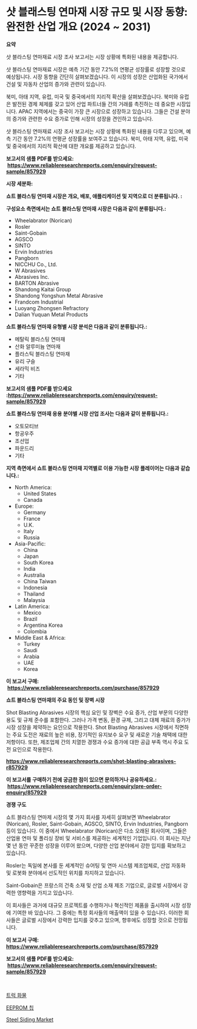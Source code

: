 <p><h1>샷 블래스팅 연마재 시장 규모 및 시장 동향: 완전한 산업 개요 (2024 ~ 2031)</h1></p><p><strong>요약</strong></p>
<p><p>샷 블라스팅 연마재료 시장 조사 보고서는 시장 상황에 특화된 내용을 제공합니다.</p><p>샷 블라스팅 연마재료 시장은 예측 기간 동안 7.2%의 연평균 성장률로 성장할 것으로 예상됩니다. 시장 동향을 간단히 살펴보겠습니다. 이 시장의 성장은 산업화된 국가에서 건설 및 자동차 산업의 증가와 관련이 있습니다. </p><p>북미, 아태 지역, 유럽, 미국 및 중국에서의 지리적 확산을 살펴보겠습니다. 북미와 유럽은 발전된 경제 체제를 갖고 있어 산업 파트너들 간의 거래를 촉진하는 데 중요한 시장입니다. APAC 지역에서는 중국이 가장 큰 시장으로 성장하고 있습니다. 그들은 건설 분야의 증가와 관련한 수요 증가로 인해 시장의 성장을 견인하고 있습니다.</p><p>샷 블라스팅 연마재료 시장 조사 보고서는 시장 상황에 특화된 내용을 다루고 있으며, 예측 기간 동안 7.2%의 연평균 성장률을 보여주고 있습니다. 북미, 아태 지역, 유럽, 미국 및 중국에서의 지리적 확산에 대한 개요를 제공하고 있습니다.</p></p>
<p><strong>보고서의 샘플 PDF를 받으세요: &nbsp;<a href="https://www.reliableresearchreports.com/enquiry/request-sample/857929">https://www.reliableresearchreports.com/enquiry/request-sample/857929</a></strong></p>
<p><strong>시장 세분화:</strong></p>
<p><strong> 쇼트 블라스팅 연마재 시장은 개요, 배포, 애플리케이션 및 지역으로 더 분류됩니다. :</strong></p>
<p><strong>구성요소 측면에서는 쇼트 블라스팅 연마재 시장은 다음과 같이 분류됩니다.:</strong></p>
<p><ul><li>Wheelabrator (Norican)</li><li>Rosler</li><li>Saint-Gobain</li><li>AGSCO</li><li>SINTO</li><li>Ervin Industries</li><li>Pangborn</li><li>NICCHU Co., Ltd.</li><li>W Abrasives</li><li>Abrasives Inc.</li><li>BARTON Abrasive</li><li>Shandong Kaitai Group</li><li>Shandong Yongshun Metal Abrasive</li><li>Frandcom Industrial</li><li>Luoyang Zhongsen Refractory</li><li>Dalian Yuquan Metal Products</li></ul></p>
<p><strong> 쇼트 블라스팅 연마재 유형별 시장 분석은 다음과 같이 분류됩니다.:</strong></p>
<p><ul><li>메탈릭 블라스팅 연마재</li><li>산화 알루미늄 연마재</li><li>플라스틱 블라스팅 연마재</li><li>유리 구슬</li><li>세라믹 비즈</li><li>기타</li></ul></p>
<p><strong>보고서의 샘플 PDF를 받으세요 :<a href="https://www.reliableresearchreports.com/enquiry/request-sample/857929">https://www.reliableresearchreports.com/enquiry/request-sample/857929</a></strong></p>
<p><strong> 쇼트 블라스팅 연마재 응용 분야별 시장 산업 조사는 다음과 같이 분류됩니다.:</strong></p>
<p><ul><li>오토모티브</li><li>항공우주</li><li>조선업</li><li>파운드리</li><li>기타</li></ul></p>
<p><strong>지역 측면에서 쇼트 블라스팅 연마재 지역별로 이용 가능한 시장 플레이어는 다음과 같습니다.:</strong></p>
<p><ul>
    <li>
        North America:
        <ul>
            <li>United States</li>
            <li>Canada</li>
        </ul>
    </li>
    <li>
        Europe:
        <ul>
            <li>Germany</li>
            <li>France</li>
            <li>U.K.</li>
            <li>Italy</li>
            <li>Russia</li>
        </ul>
    </li>
    <li>
        Asia-Pacific:
        <ul>
            <li>China</li>
            <li>Japan</li>
            <li>South Korea</li>
            <li>India</li>
            <li>Australia</li>
            <li>China Taiwan</li>
            <li>Indonesia</li>
            <li>Thailand</li>
            <li>Malaysia</li>
        </ul>
    </li>
    <li>
        Latin America:
        <ul>
            <li>Mexico</li>
            <li>Brazil</li>
            <li>Argentina Korea</li>
            <li>Colombia</li>
        </ul>
    </li>
    <li>
        Middle East & Africa:
        <ul>
            <li>Turkey</li>
            <li>Saudi</li>
            <li>Arabia</li>
            <li>UAE</li>
            <li>Korea</li>
        </ul>
    </li>
    </ul></p>
<p><strong>이 보고서 구매: &nbsp;<a href="https://www.reliableresearchreports.com/purchase/857929">https://www.reliableresearchreports.com/purchase/857929</a></strong></p>
<p><strong>쇼트 블라스팅 연마재의 주요 동인 및 장벽 시장</strong></p>
<p><p>Shot Blasting Abrasives 시장의 핵심 요인 및 장벽은 수요 증가, 산업 부문의 다양한 용도 및 규제 준수를 포함한다. 그러나 가격 변동, 환경 규제, 그리고 대체 재료의 증가가 시장 성장을 제약하는 요인으로 작용한다. Shot Blasting Abrasives 시장에서 직면하는 주요 도전은 재료의 높은 비용, 장기적인 유지보수 요구 및 새로운 기술 채택에 대한 저항이다. 또한, 제조업체 간의 치열한 경쟁과 수요 증가에 대한 공급 부족 역시 주요 도전 요인으로 작용한다.</p></p>
<p><strong><a href="https://www.reliableresearchreports.com/shot-blasting-abrasives-r857929">https://www.reliableresearchreports.com/shot-blasting-abrasives-r857929</a></strong></p>
<p><strong>이 보고서를 구매하기 전에 궁금한 점이 있으면 문의하거나 공유하세요.: &nbsp;<a href="https://www.reliableresearchreports.com/enquiry/pre-order-enquiry/857929">https://www.reliableresearchreports.com/enquiry/pre-order-enquiry/857929</a></strong></p>
<p><strong>경쟁 구도</strong></p>
<p><p>쇼트 블라스팅 연마제 시장의 몇 가지 회사를 자세히 살펴보면 Wheelabrator (Norican), Rosler, Saint-Gobain, AGSCO, SINTO, Ervin Industries, Pangborn 등이 있습니다. 이 중에서 Wheelabrator (Norican)은 다소 오래된 회사이며, 그들은 산업용 연마 및 폴리싱 장비 및 서비스를 제공하는 세계적인 기업입니다. 이 회사는 지난 몇 년 동안 꾸준한 성장을 이루어 왔으며, 다양한 산업 분야에서 강한 입지를 확보하고 있습니다.</p><p>Rosler는 독일에 본사를 둔 세계적인 슈어팅 및 연마 시스템 제조업체로, 산업 자동화 및 로봇화 분야에서 선도적인 위치를 차지하고 있습니다.</p><p>Saint-Gobain은 프랑스의 건축 소재 및 산업 소재 제조 기업으로, 글로벌 시장에서 강력한 영향력을 가지고 있습니다.</p><p>이 회사들은 과거에 대규모 프로젝트를 수행하거나 혁신적인 제품을 출시하여 시장 성장에 기여한 바 있습니다. 그 중에는 특정 회사들의 매출액이 있을 수 있습니다. 이러한 회사들은 글로벌 시장에서 강력한 입지를 갖추고 있으며, 향후에도 성장할 것으로 전망됩니다.</p></p>
<p><strong>이 보고서 구매: &nbsp; <a href="https://www.reliableresearchreports.com/purchase/857929">https://www.reliableresearchreports.com/purchase/857929</a></strong></p>
<p><strong>보고서의 샘플 PDF를 받으세요: &nbsp;<a href="https://www.reliableresearchreports.com/enquiry/request-sample/857929">https://www.reliableresearchreports.com/enquiry/request-sample/857929</a></strong><strong></strong></p>
<p>&nbsp;</p>
<p><p><a href="https://github.com/fernandotryO5lson96765/Market-Research-Report-List-1/blob/main/300164619384.md">트럭 화물</a></p><p><a href="https://github.com/CliftonFisher9067/Market-Research-Report-List-1/blob/main/980336419383.md">EEPROM 칩</a></p><p><a href="https://butternut-bug-553.notion.site/Steel-Siding-Market-Growth-Market-Trends-COVID-19-Impact-and-Forecasts-for-period-from-2024-203-3b3f287f4ce143c395fc8e12dae728a2">Steel Siding Market</a></p></p>